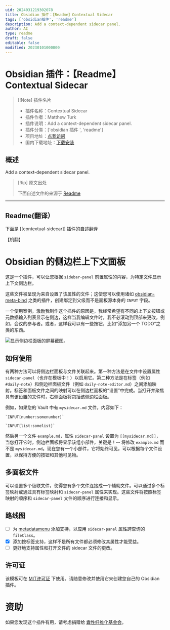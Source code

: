```yaml
---
uid: 2024031219302078
title: Obsidian 插件：【Readme】Contextual Sidecar
tags: ['obsidian插件', 'readme']
description: Add a context-dependent sidecar panel.
author: AI
type: readme
draft: false
editable: false
modified: 20230101000000
---
```


# Obsidian 插件：【Readme】Contextual Sidecar

> [!Note] 插件名片
> - 插件名称：Contextual Sidecar
> - 插件作者：Matthew Turk
> - 插件说明：Add a context-dependent sidecar panel.
> - 插件分类：['obsidian 插件 ', 'readme']
> - 项目地址：[点我访问](https://github.com/matthewturk/obsidian-sidecar-panel)
> - 国内下载地址：[下载安装](https://pkmer.cn/products/plugin/pluginMarket/?contextual-sidecar)

## 概述

Add a context-dependent sidecar panel.

> [!tip] 原文出处
>
>下面自述文件的来源于 [Readme](https://ghproxy.net/https://raw.githubusercontent.com/matthewturk/obsidian-sidecar-panel/main/README.md)

---

## Readme(翻译）

下面是 [[contextual-sidecar]] 插件的自述翻译

【机翻】

# Obsidian 的侧边栏上下文面板

这是一个插件，可以让您根据 `sidebar-panel` 前置属性的内容，为特定文件显示上下文侧边栏。

这些文件被呈现为来自设置了该属性的文件；这使您可以使用诸如 [obsidian-meta-bind](https://github.com/mProjectsCode/obsidian-meta-bind-plugin) 之类的插件，创建绑定到父级而不是面板源本身的 `INPUT` 字段。

一个使用案例，激励我制作这个插件的原因是，我经常希望有不同的上下文按钮或元数据输入列表显示在侧边，这样当我编辑文件时，我不必滚动到顶部来更改，例如，会议的参与者。或者，这样我可以有一些按钮，比如“添加另一个 TODO”之类的东西。

![显示侧边栏面板的屏幕截图。](https://cdn.pkmer.cn/covers/contextual-sidecar_2_0.png!pkmer)

## 如何使用

有两种方法可以将侧边栏面板与文件关联起来。第一种方法是在文件中设置属性 `sidecar-panel`（也许在模板中！）以启用它。第二种方法是在标签（例如 `#daily-note`）和侧边栏面板文件（例如 `daily-note-editor.md`）之间添加映射。标签和面板文件之间的映射可以在侧边栏面板的“设置”中完成。当打开并聚焦具有该设置的文件时，右侧面板将包括该侧边栏面板。

例如，如果您的 Vault 中有 `mysidecar.md` 文件，内容如下：

```
`INPUT[number:somenumber]`

`INPUT[list:somelist]`
```

然后另一个文件 `example.md`，属性 `sidecar-panel` 设置为 `[[mysidecar.md]]`，当您打开它时，侧边栏面板将显示该组小部件，关键是！-- 将修改 `example.md` 而不是 `mysidecar.md`。现在您有一个小部件，它将始终可见，可以根据每个文件设置，以保持方便的按钮和其他可见物。

## 多面板文件

可以设置多个级联文件，使得您有多个文件连接成一个辅助文件。可以通过多个标签映射或通过具有标签映射和 `sidecar-panel` 属性来实现。这些文件将按照标签映射的顺序和 `sidecar-panel` 文件的顺序进行连接和显示。

## 路线图

- [ ] 为 [metadatamenu](https://github.com/mdelobelle/metadatamenu) 添加支持，以应用 `sidecar-panel` 属性跨查询的 `fileClass`。
- [x] 添加按标签支持，这样不是所有文件都必须修改其属性才能受益。
- [ ] 更好地支持属性和打开文件的 sidecar 文件的更改。

## 许可证

该模板可在 [MIT许可证](LICENSE) 下使用。请随意修改并使用它来创建您自己的 Obsidian 插件。

# 资助

如果您发现这个插件有用，请考虑捐赠给 [囊性纤维化基金会](https://give.cff.org/)。
